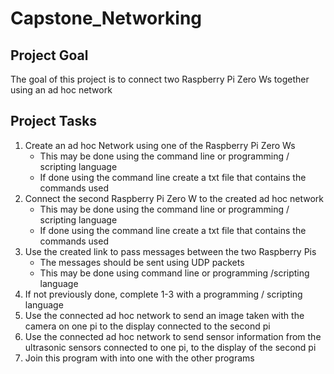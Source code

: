 # Capstone_Networking

## Project Goal
The goal of this project is to connect two Raspberry Pi Zero Ws together using an ad hoc network

## Project Tasks
1. Create an ad hoc Network using one of the Raspberry Pi Zero Ws
   - This may be done using the command line or programming / scripting language
    - If done using the command line create a txt file that contains the commands used
2. Connect the second Raspberry Pi Zero W to the created ad hoc network
   - This may be done using the command line or programming / scripting language
    - If done using the command line create a txt file that contains the commands used
3. Use the created link to pass messages between the two Raspberry Pis
   - The messages should be sent using UDP packets 
   - This may be done using command line or programming /scripting language
4. If not previously done, complete 1-3 with a programming / scripting language
5. Use the connected ad hoc network to send an image taken with the camera on one pi to the display connected to the second pi
6. Use the connected ad hoc network to send sensor information from the ultrasonic sensors connected to one pi, to the display of the second pi
7. Join this program with into one with the other programs

